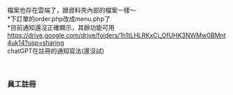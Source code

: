 檔案也存在雲端了，跟資料夾內部的檔案一樣～<br>
*下訂單的order.php改成menu.php了<br>
*目前通知還沒正確顯示，其餘功能可用<br>
https://drive.google.com/drive/folders/1h1tLHLRKxCj_OfUHK3NWMw0BMnt4uk14?usp=sharing
<br>
chatGPT在註冊的通知寫法(還沒試)<br>
<div id="employee" class="container tab-pane fade"><br>
    <h3>員工註冊</h3>
    <div class="container">
        <form id="form_employee" onsubmit="return validateAndSubmitEmployeeForm()">
            <!-- 表单内容 -->
        </form>
    </div>
</div>

<script>
function validateAndSubmitEmployeeForm() {
    var a = document.forms["form_employee"]["employee_pw"].value;
    var b = document.forms["form_employee"]["employee_pw2"].value;
    if(a.length < 4) {
        Swal.fire({
            icon: 'warning',
            title: '密碼長度不足',
            text: '請輸入4個字元以上的密碼',
        });
        return false;
    } else if (a != b) {
        Swal.fire({
            icon: 'error',
            title: '密碼錯誤',
            text: '請確認兩次密碼是否輸入相同',
        });
        return false;
    } else {
        var params = {
            employee_name: $('#form_employee input[name="employee_name"]').val(),
            employee_store: $('#form_employee input[name="employee_store"]').val(),
            employee_pw: $('#form_employee input[name="employee_pw"]').val()
        };
        var query = jQuery.param(params);
        $.ajax({
            type: "GET",
            url: './employee_register_check.php?' + query,
            success: function(data) {
                if (data.includes('註冊成功')) {
                    Swal.fire({
                        icon: 'success',
                        title: '註冊成功',
                        text: '請重新登入',
                    }).then(function() {
                        window.location.href = './login.php';
                    });
                } else if (data.includes('此員工已註冊')) {
                    Swal.fire({
                        icon: 'error',
                        title: '註冊失敗',
                        text: '此員工已註冊',
                    });
                } else {
                    Swal.fire({
                        icon: 'error',
                        title: '註冊失敗',
                        text: '請稍後再試',
                    });
                }
            },
            error: function() {
                Swal.fire({
                    icon: 'error',
                    title: '註冊失敗',
                    text: '請稍後再試',
                });
            }
        });
        return false;
    }
}
</script>
